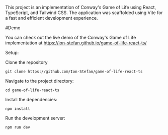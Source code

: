 This project is an implementation of Conway's Game of Life using React, TypeScript, and Tailwind CSS. The application was scaffolded using Vite for a fast and efficient development experience.

#Demo

You can check out the live demo of the Conway's Game of Life implementation at https://ion-stefan.github.io/game-of-life-react-ts/

Setup:

Clone the repository

```
git clone https://github.com/Ion-Stefan/game-of-life-react-ts
```

Navigate to the project directory:

```
cd game-of-life-react-ts
```

Install the dependencies:

```
npm install
```

Run the development server:

```
npm run dev
```

